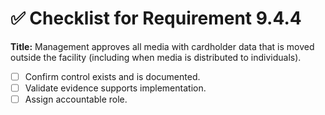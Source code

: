 # ✅ Checklist for Requirement 9.4.4

**Title:** Management approves all media with cardholder data that is moved outside the facility (including when media is distributed to individuals).

- [ ] Confirm control exists and is documented.
- [ ] Validate evidence supports implementation.
- [ ] Assign accountable role.
